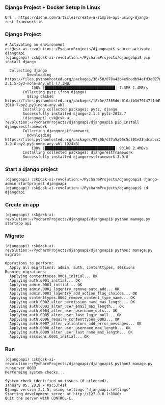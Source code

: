 ### Django Project + Docker Setup in Linux

    Url : https://dzone.com/articles/create-a-simple-api-using-django-rest-framework-in

### Django Project
    
    # Activating an environment
    csk@csk-ai-revolution:~/PycharmProjects/djangoapi$ source activate djangoapi
    (djangoapi) csk@csk-ai-revolution:~/PycharmProjects/djangoapi$ pip install django
        
      Collecting django
              Downloading https://files.pythonhosted.org/packages/36/50/078a42b4e9bedb94efd3e0278c0eb71650ed9672cdc91bd5542953bec17f/Django-2.1.5-py3-none-any.whl (7.3MB)
                100% |████████████████████████████████| 7.3MB 1.4MB/s 
            Collecting pytz (from django)
              Using cached https://files.pythonhosted.org/packages/f8/0e/2365ddc010afb3d79147f1dd544e5ee24bf4ece58ab99b16fbb465ce6dc0/pytz-2018.7-py2.py3-none-any.whl
            Installing collected packages: pytz, django
            Successfully installed django-2.1.5 pytz-2018.7
            (djangoapi) csk@csk-ai-revolution:~/PycharmProjects/djangoapi/djangoapi$ pip install djangorestframework
            Collecting djangorestframework
              Downloading https://files.pythonhosted.org/packages/99/0b/d37a5a96c5d301e23adcabcc2f3fa659fb34e6308590f95ebb50cdbe98a1/djangorestframework-3.9.0-py2.py3-none-any.whl (924kB)
                100% |████████████████████████████████| 931kB 2.4MB/s 
            Installing collected packages: djangorestframework
            Successfully installed djangorestframework-3.9.0
### Start a django project
    (djangoapi) csk@csk-ai-revolution:~/PycharmProjects/djangoapi$ django-admin startproject djangoapi
    (djangoapi) csk@csk-ai-revolution:~/PycharmProjects/djangoapi$ cd djangoapi

### Create an app

    (djangoapi) csk@csk-ai-revolution:~/PycharmProjects/djangoapi/djangoapi$ python manage.py startapp api

### Migrate 
    
    (djangoapi) csk@csk-ai-revolution:~/PycharmProjects/djangoapi/djangoapi$ python3 manage.py migrate

    Operations to perform:
      Apply all migrations: admin, auth, contenttypes, sessions
    Running migrations:
      Applying contenttypes.0001_initial... OK
      Applying auth.0001_initial... OK
      Applying admin.0001_initial... OK
      Applying admin.0002_logentry_remove_auto_add... OK
      Applying admin.0003_logentry_add_action_flag_choices... OK
      Applying contenttypes.0002_remove_content_type_name... OK
      Applying auth.0002_alter_permission_name_max_length... OK
      Applying auth.0003_alter_user_email_max_length... OK
      Applying auth.0004_alter_user_username_opts... OK
      Applying auth.0005_alter_user_last_login_null... OK
      Applying auth.0006_require_contenttypes_0002... OK
      Applying auth.0007_alter_validators_add_error_messages... OK
      Applying auth.0008_alter_user_username_max_length... OK
      Applying auth.0009_alter_user_last_name_max_length... OK
      Applying sessions.0001_initial... OK

### Run
    (djangoapi) csk@csk-ai-revolution:~/PycharmProjects/djangoapi/djangoapi$ python3 manage.py runserver 8000
    Performing system checks...
    
    System check identified no issues (0 silenced).
    January 05, 2019 - 09:53:41l
    Django version 2.1.5, using settings 'djangoapi.settings'
    Starting development server at http://127.0.0.1:8000/
    Quit the server with CONTROL-C.
    
